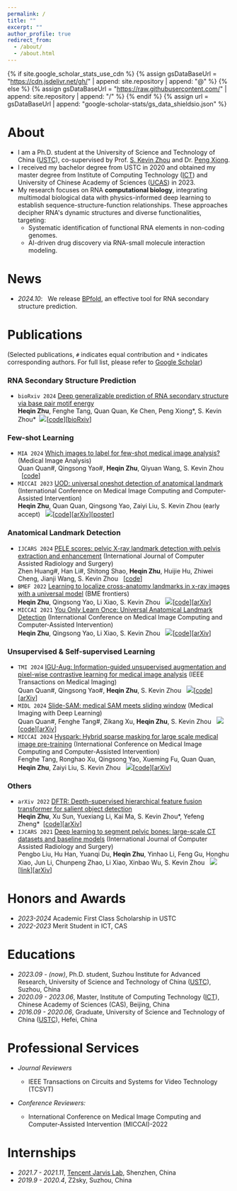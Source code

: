 ```yaml
---
permalink: /
title: ""
excerpt: ""
author_profile: true
redirect_from: 
  - /about/
  - /about.html
---
```


{% if site.google_scholar_stats_use_cdn %}
{% assign gsDataBaseUrl = "https://cdn.jsdelivr.net/gh/" | append: site.repository | append: "@" %}
{% else %}
{% assign gsDataBaseUrl = "https://raw.githubusercontent.com/" | append: site.repository | append: "/" %}
{% endif %}
{% assign url = gsDataBaseUrl | append: "google-scholar-stats/gs_data_shieldsio.json" %}

<span class='anchor' id='about'></span>
<!-- 😊 -->
# About
- I am a Ph.D. student at the University of Science and Technology of China ([USTC](http://en.ustc.edu.cn/)), co-supervised by Prof. [S. Kevin Zhou](https://sz.ustc.edu.cn/en/en_research_show/42.html) and Dr. [Peng Xiong](https://bme.ustc.edu.cn/2023/0322/c28131a596069/page.htm).
- I received my bachelor degree from USTC in 2020 and obtained my master degree from Institute of Computing Technology ([ICT](http://english.ict.cas.cn/)) and University of Chinese Academy of Sciences ([UCAS](https://english.ucas.ac.cn/)) in 2023.
- My research focuses on RNA **computational biology**, integrating multimodal biological data with physics-informed deep learning to establish sequence-structure-function relationships. These approaches decipher RNA's dynamic structures and diverse functionalities, targeting:
  - Systematic identification of functional RNA elements in non-coding genomes.
  - AI-driven drug discovery via RNA-small molecule interaction modeling.

<!-- 🔥 -->
# News
- *2024.10*: &nbsp; We release [BPfold](https://github.com/heqin-zhu/BPfold), an effective tool for RNA secondary structure prediction.

<!-- 📝 -->
# Publications
(Selected publications, `#` indicates equal contribution and `*` indicates corresponding authors. For full list, please refer to [Google Scholar](https://scholar.google.com/citations?user=YkfSFekAAAAJ))

### RNA Secondary Structure Prediction
- `bioRxiv 2024` [Deep generalizable prediction of RNA secondary structure via base pair motif energy](https://doi.org/10.1101/2024.10.22.619430)\
**Heqin Zhu**, Fenghe Tang, Quan Quan, Ke Chen, Peng Xiong\*, S. Kevin Zhou\*&nbsp;&nbsp;[![](https://img.shields.io/github/stars/heqin-zhu/BPfold.svg?label=Stars&style=social)](https://github.com/heqin-zhu/BPfold)[[code](https://github.com/heqin-zhu/BPfold)][[bioRxiv](https://doi.org/10.1101/2024.10.22.619430)]


### Few-shot Learning
- `MIA 2024` [Which images to label for few-shot medical image analysis?](https://www.sciencedirect.com/science/article/pii/S1361841524001257) (Medical Image Analysis)\
Quan Quan\#, Qingsong Yao\#, **Heqin Zhu**, Qiyuan Wang, S. Kevin Zhou &nbsp;&nbsp;[[code](https://github.com/Curli-quan/SCP_SampleChoicePolicy)]
- `MICCAI 2023` [UOD: universal oneshot detection of anatomical landmark](https://link.springer.com/chapter/10.1007/978-3-031-43907-0_3) (International Conference on Medical Image Computing and Computer-Assisted Intervention)\
**Heqin Zhu**, Quan Quan, Qingsong Yao, Zaiyi Liu, S. Kevin Zhou (early accept) &nbsp;&nbsp;[![](https://img.shields.io/github/stars/heqin-zhu/UOD_universal_oneshot_detection.svg?label=Stars&style=social)](https://github.com/heqin-zhu/UOD_universal_oneshot_detection)[[code](https://github.com/heqin-zhu//UOD_universal_oneshot_detection)][[arXiv](https://arxiv.org/abs/2306.07615)][[poster](files/MICCAI2023_UOD_poster.pdf)]

### Anatomical Landmark Detection
- `IJCARS 2024` [PELE scores: pelvic X-ray landmark detection with pelvis extraction and enhancement](https://link.springer.com/article/10.1007/s11548-024-03089-z) (International Journal of Computer Assisted Radiology and Surgery)\
Zhen Huang\#, Han Li\#, Shitong Shao, **Heqin Zhu**, Huijie Hu, Zhiwei Cheng, Jianji Wang, S. Kevin Zhou &nbsp;&nbsp;[[code](https://github.com/ECNUACRush/PELEscores)]
- `BMEF 2022` [Learning to localize cross-anatomy landmarks in x-ray images with a universal model](https://spj.science.org/doi/full/10.34133/2022/9765095) (BME frontiers)\
**Heqin Zhu**, Qingsong Yao, Li Xiao, S. Kevin Zhou &nbsp;&nbsp;[![](https://img.shields.io/github/stars/MIRACLE-Center/YOLO_Universal_Anatomical_Landmark_Detection.svg?label=Stars&style=social)](https://github.com/MIRACLE-Center/YOLO_Universal_Anatomical_Landmark_Detection)[[code](https://github.com/MIRACLE-Center/YOLO_Universal_Anatomical_Landmark_Detection)][[arXiv](https://arxiv.org/abs/2103.04657)]
- `MICCAI 2021` [You Only Learn Once: Universal Anatomical Landmark Detection](https://link.springer.com/chapter/10.1007/978-3-030-87240-3_9) (International Conference on Medical Image Computing and Computer-Assisted Intervention)\
**Heqin Zhu**, Qingsong Yao, Li Xiao, S. Kevin Zhou &nbsp;&nbsp;[![](https://img.shields.io/github/stars/MIRACLE-Center/YOLO_Universal_Anatomical_Landmark_Detection.svg?label=Stars&style=social)](https://github.com/MIRACLE-Center/YOLO_Universal_Anatomical_Landmark_Detection)[[code](https://github.com/MIRACLE-Center/YOLO_Universal_Anatomical_Landmark_Detection)][[arXiv](https://arxiv.org/abs/2103.04657)]

### Unsupervised & Self-supervised Learning
- `TMI 2024` [IGU-Aug: Information-guided unsupervised augmentation and pixel-wise contrastive learning for medical image analysis](https://ieeexplore.ieee.org/abstract/document/10620395/) (IEEE Transactions on Medical Imaging)\
Quan Quan\#, Qingsong Yao\#, **Heqin Zhu**, S. Kevin Zhou &nbsp;&nbsp;[![](https://img.shields.io/github/stars/Curli-quan/IGU-Aug.svg?label=Stars&style=social)](https://github.com/Curli-quan/IGU-Aug)[[code](https://github.com/Curli-quan/IGU-Aug)][[arXiv](https://arxiv.org/abs/2211.07118)]
- `MIDL 2024` [Slide-SAM: medical SAM meets sliding window](https://arxiv.org/html/2311.10121v3) (Medical Imaging with Deep Learning)\
Quan Quan\#, Fenghe Tang\#, Zikang Xu, **Heqin Zhu**, S. Kevin Zhou &nbsp;&nbsp;[![](https://img.shields.io/github/stars/Curli-quan/Slide-SAM.svg?label=Stars&style=social)](https://github.com/Curli-quan/Slide-SAM)[[code](https://github.com/Curli-quan/Slide-SAM)][[arXiv](https://arxiv.org/abs/2311.10121v3)]
- `MICCAI 2024` [Hyspark: Hybrid sparse masking for large scale medical image pre-training](https://link.springer.com/chapter/10.1007/978-3-031-72120-5_31) (International Conference on Medical Image Computing and Computer-Assisted Intervention)\
Fenghe Tang, Ronghao Xu, Qingsong Yao, Xueming Fu, Quan Quan, **Heqin Zhu**, Zaiyi Liu, S. Kevin Zhou &nbsp;&nbsp;[![](https://img.shields.io/github/stars/FengheTan9/HySpark.svg?label=Stars&style=social)](https://github.com/FengheTan9/HySpark)[[code](https://github.com/FengheTan9/HySparK)][[arXiv](https://arxiv.org/abs/2408.05815)]

### Others
- `arXiv 2022` [DFTR: Depth-supervised hierarchical feature fusion transformer for salient object detection](https://arxiv.org/abs/2203.06429)\
**Heqin Zhu**, Xu Sun, Yuexiang Li, Kai Ma, S. Kevin Zhou\*, Yefeng Zheng\*&nbsp;&nbsp;[[code](https://github.com/heqin-zhu/DFTR)][[arXiv](https://arxiv.org/abs/2203.06429)]
- `IJCARS 2021` [Deep learning to segment pelvic bones: large-scale CT datasets and baseline models](https://link.springer.com/article/10.1007/s11548-021-02363-8) (International Journal of Computer Assisted Radiology and Surgery)\
Pengbo Liu, Hu Han, Yuanqi Du, **Heqin Zhu**, Yinhao Li, Feng Gu, Honghu Xiao, Jun Li, Chunpeng Zhao, Li Xiao, Xinbao Wu, S. Kevin Zhou &nbsp;&nbsp;![](https://img.shields.io/github/stars/MIRACLE-Center/CTPelvic1K.svg?label=Stars&style=social)[[link](https://github.com/ICT-MIRACLE-lab/CTPelvic1K)][[arXiv](https://arxiv.org/abs/2012.08721)]



<!-- 🎖 -->
# Honors and Awards
- *2023-2024* Academic First Class Scholarship in USTC
- *2022-2023* Merit Student in ICT, CAS 

<!-- 📖 -->
# Educations
- *2023.09 - (now)*, Ph.D. student, Suzhou Institute for Advanced Research, University of Science and Technology of China ([USTC](http://en.ustc.edu.cn/)), Suzhou, China
- *2020.09 - 2023.06*, Master, Institute of Computing Technology ([ICT](http://english.ict.cas.cn/)), Chinese Academy of Sciences (CAS), Beijing, China
- *2016.09 - 2020.06*, Graduate, University of Science and Technology of China ([USTC](http://en.ustc.edu.cn/)), Hefei, China

<!-- 💬 -->
# Professional Services
- *Journal Reviewers*
  - IEEE Transactions on Circuits and Systems for Video Technology (TCSVT)

- *Conference Reviewers:*
  - International Conference on Medical Image Computing and Computer-Assisted Intervention (MICCAI)-2022

<!--
# 💬 Invited Talks
- *2021.06*, TODO 
-->

<!-- 💻 -->
# Internships
- *2021.7 - 2021.11*, [Tencent Jarvis Lab](https://jarvislab.tencent.com/index-en.html), Shenzhen, China
- *2019.9 - 2020.4*, Z2sky, Suzhou, China

<p align="center">
<script type='text/javascript' id='clustrmaps' src='//cdn.clustrmaps.com/map_v2.js?cl=ffffff&w=400&t=tt&d=023YIyttHQR8s08hPoPU7sutWj4yjTkXupp7BXqCOjM'></script>
<!--
<a href="https://clustrmaps.com/site/1bkj0" title="Visit tracker"><img src="//clustrmaps.com/map_v2.png?cl=ffffff&w=400&am=a&amp;t=tt&amp;d=023YIyttHQR8s08hPoPU7sutWj4yjTkXupp7BXqCOjM" /></a>
-->
</p>
